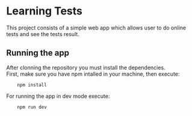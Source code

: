 # Learning Tests

This project consists of a simple web app which allows user to do online tests and see the tests result.

## Running the app

After clonning the repository you must install the dependencies.  
First, make sure you have npm intalled in your machine, then execute:

```
    npm install
```

For running the app in dev mode execute:

```
    npm run dev
```
